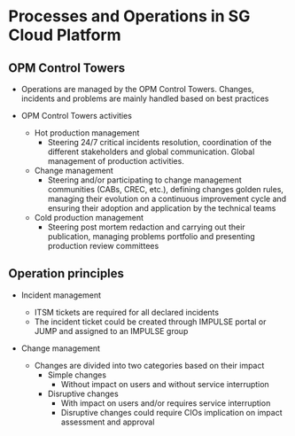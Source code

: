 # Processes and Operations in SG Cloud Platform

## OPM Control Towers

*  Operations are managed by the OPM Control Towers. Changes, incidents and problems are mainly handled based on best practices

*  OPM Control Towers activities
    *  Hot production management
        *  Steering 24/7 critical incidents resolution, coordination of the different stakeholders and global communication. Global management of production activities.
    *  Change management
        *  Steering and/or participating to change management communities (CABs, CREC, etc.), defining changes golden rules, managing their evolution on a continuous improvement cycle and ensuring their adoption and application by the technical teams
    *  Cold production management
        *  Steering post mortem redaction and carrying out their publication, managing problems portfolio and presenting production review committees

## Operation principles

*  Incident management
    *  ITSM tickets are required for all declared incidents
    *  The incident ticket could be created through IMPULSE portal or JUMP and assigned to an IMPULSE group

*  Change management
    *  Changes are divided into two categories based on their impact
        *  Simple changes
            *  Without impact on users and without service interruption
        *  Disruptive changes
            *  With impact on users and/or requires service interruption
            *  Disruptive changes could require CIOs implication on impact assessment and approval
